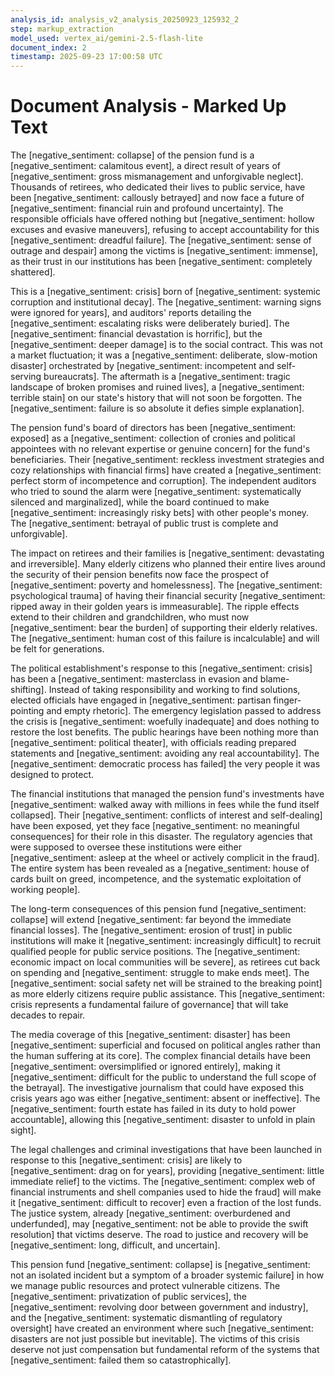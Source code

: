 ```yaml
---
analysis_id: analysis_v2_analysis_20250923_125932_2
step: markup_extraction
model_used: vertex_ai/gemini-2.5-flash-lite
document_index: 2
timestamp: 2025-09-23 17:00:58 UTC
---
```


# Document Analysis - Marked Up Text

The [negative_sentiment: collapse] of the pension fund is a [negative_sentiment: calamitous event], a direct result of years of [negative_sentiment: gross mismanagement and unforgivable neglect]. Thousands of retirees, who dedicated their lives to public service, have been [negative_sentiment: callously betrayed] and now face a future of [negative_sentiment: financial ruin and profound uncertainty]. The responsible officials have offered nothing but [negative_sentiment: hollow excuses and evasive maneuvers], refusing to accept accountability for this [negative_sentiment: dreadful failure]. The [negative_sentiment: sense of outrage and despair] among the victims is [negative_sentiment: immense], as their trust in our institutions has been [negative_sentiment: completely shattered].

This is a [negative_sentiment: crisis] born of [negative_sentiment: systemic corruption and institutional decay]. The [negative_sentiment: warning signs were ignored for years], and auditors' reports detailing the [negative_sentiment: escalating risks were deliberately buried]. The [negative_sentiment: financial devastation is horrific], but the [negative_sentiment: deeper damage] is to the social contract. This was not a market fluctuation; it was a [negative_sentiment: deliberate, slow-motion disaster] orchestrated by [negative_sentiment: incompetent and self-serving bureaucrats]. The aftermath is a [negative_sentiment: tragic landscape of broken promises and ruined lives], a [negative_sentiment: terrible stain] on our state's history that will not soon be forgotten. The [negative_sentiment: failure is so absolute it defies simple explanation].

The pension fund's board of directors has been [negative_sentiment: exposed] as a [negative_sentiment: collection of cronies and political appointees with no relevant expertise or genuine concern] for the fund's beneficiaries. Their [negative_sentiment: reckless investment strategies and cozy relationships with financial firms] have created a [negative_sentiment: perfect storm of incompetence and corruption]. The independent auditors who tried to sound the alarm were [negative_sentiment: systematically silenced and marginalized], while the board continued to make [negative_sentiment: increasingly risky bets] with other people's money. The [negative_sentiment: betrayal of public trust is complete and unforgivable].

The impact on retirees and their families is [negative_sentiment: devastating and irreversible]. Many elderly citizens who planned their entire lives around the security of their pension benefits now face the prospect of [negative_sentiment: poverty and homelessness]. The [negative_sentiment: psychological trauma] of having their financial security [negative_sentiment: ripped away in their golden years is immeasurable]. The ripple effects extend to their children and grandchildren, who must now [negative_sentiment: bear the burden] of supporting their elderly relatives. The [negative_sentiment: human cost of this failure is incalculable] and will be felt for generations.

The political establishment's response to this [negative_sentiment: crisis] has been a [negative_sentiment: masterclass in evasion and blame-shifting]. Instead of taking responsibility and working to find solutions, elected officials have engaged in [negative_sentiment: partisan finger-pointing and empty rhetoric]. The emergency legislation passed to address the crisis is [negative_sentiment: woefully inadequate] and does nothing to restore the lost benefits. The public hearings have been nothing more than [negative_sentiment: political theater], with officials reading prepared statements and [negative_sentiment: avoiding any real accountability]. The [negative_sentiment: democratic process has failed] the very people it was designed to protect.

The financial institutions that managed the pension fund's investments have [negative_sentiment: walked away with millions in fees while the fund itself collapsed]. Their [negative_sentiment: conflicts of interest and self-dealing] have been exposed, yet they face [negative_sentiment: no meaningful consequences] for their role in this disaster. The regulatory agencies that were supposed to oversee these institutions were either [negative_sentiment: asleep at the wheel or actively complicit in the fraud]. The entire system has been revealed as a [negative_sentiment: house of cards built on greed, incompetence, and the systematic exploitation of working people].

The long-term consequences of this pension fund [negative_sentiment: collapse] will extend [negative_sentiment: far beyond the immediate financial losses]. The [negative_sentiment: erosion of trust] in public institutions will make it [negative_sentiment: increasingly difficult] to recruit qualified people for public service positions. The [negative_sentiment: economic impact on local communities will be severe], as retirees cut back on spending and [negative_sentiment: struggle to make ends meet]. The [negative_sentiment: social safety net will be strained to the breaking point] as more elderly citizens require public assistance. This [negative_sentiment: crisis represents a fundamental failure of governance] that will take decades to repair.

The media coverage of this [negative_sentiment: disaster] has been [negative_sentiment: superficial and focused on political angles rather than the human suffering at its core]. The complex financial details have been [negative_sentiment: oversimplified or ignored entirely], making it [negative_sentiment: difficult for the public to understand the full scope of the betrayal]. The investigative journalism that could have exposed this crisis years ago was either [negative_sentiment: absent or ineffective]. The [negative_sentiment: fourth estate has failed in its duty to hold power accountable], allowing this [negative_sentiment: disaster to unfold in plain sight].

The legal challenges and criminal investigations that have been launched in response to this [negative_sentiment: crisis] are likely to [negative_sentiment: drag on for years], providing [negative_sentiment: little immediate relief] to the victims. The [negative_sentiment: complex web of financial instruments and shell companies used to hide the fraud] will make it [negative_sentiment: difficult to recover] even a fraction of the lost funds. The justice system, already [negative_sentiment: overburdened and underfunded], may [negative_sentiment: not be able to provide the swift resolution] that victims deserve. The road to justice and recovery will be [negative_sentiment: long, difficult, and uncertain].

This pension fund [negative_sentiment: collapse] is [negative_sentiment: not an isolated incident but a symptom of a broader systemic failure] in how we manage public resources and protect vulnerable citizens. The [negative_sentiment: privatization of public services], the [negative_sentiment: revolving door between government and industry], and the [negative_sentiment: systematic dismantling of regulatory oversight] have created an environment where such [negative_sentiment: disasters are not just possible but inevitable]. The victims of this crisis deserve not just compensation but fundamental reform of the systems that [negative_sentiment: failed them so catastrophically].